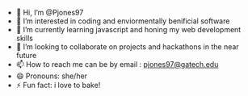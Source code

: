 - 👋 Hi, I’m @Pjones97
- 👀 I’m interested in coding and enviormentally benificial software
- 🌱 I’m currently learning javascript and honing my web development skills
- 💞️ I’m looking to collaborate on projects and hackathons in the near future
- 📫 How to reach me can be by email : pjones97@gatech.edu
- 😄 Pronouns: she/her
- ⚡ Fun fact: i love to bake!

<!---
Pjones97/Pjones97 is a ✨ special ✨ repository because its `README.md` (this file) appears on your GitHub profile.
You can click the Preview link to take a look at your changes.
--->
